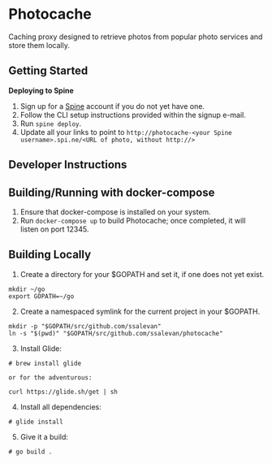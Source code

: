 Photocache
==========

Caching proxy designed to retrieve photos from popular photo services and store
them locally.

Getting Started
---------------

**Deploying to Spine**

1. Sign up for a [Spine](https://spi.ne) account if you do not yet have one.
2. Follow the CLI setup instructions provided within the signup e-mail.
3. Run ```spine deploy```.
4. Update all your links to point to ```http://photocache-<your Spine username>.spi.ne/<URL of photo, without http://>```

Developer Instructions
----------------------

Building/Running with docker-compose
------------------------------------

1. Ensure that docker-compose is installed on your system.
2. Run ```docker-compose up``` to build Photocache; once completed, it will listen on port 12345.

Building Locally
----------------

1. Create a directory for your $GOPATH and set it, if one does not yet exist.

```
mkdir ~/go
export GOPATH=~/go
```

2. Create a namespaced symlink for the current project in your $GOPATH.

```
mkdir -p "$GOPATH/src/github.com/ssalevan"
ln -s "$(pwd)" "$GOPATH/src/github.com/ssalevan/photocache"
```

3. Install Glide:

```
# brew install glide

or for the adventurous:

curl https://glide.sh/get | sh
```

4. Install all dependencies:

```
# glide install
```

5. Give it a build:

```
# go build .
```